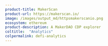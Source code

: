 ```yaml
---
product-title: MakerScan
product-url: https://makerscan.io/
image: /images/output_md/httpsmakerscanio.png
ecosystem: ethereum
product-description: A MakerDAO CDP explorer
coltitle:  "Analytics"
colpermalink: defi-analytics
---
```

